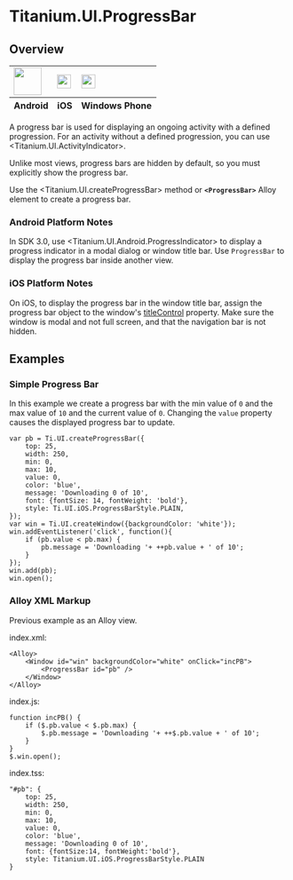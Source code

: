 # Titanium.UI.ProgressBar

<TypeHeader/>

## Overview

<table id="platformComparison">
  <tbody>
    <tr>
      <td><img src="images/progressbar/progressbar_android.png" height="50" /></td>
      <td><img src="images/progressbar/progressbar_ios.png" height="25" /></td>
      <td><img src="images/progressbar/progressbar_wp.png" height="25" /></td>
    </tr>
  </tbody>
  <tfoot>
    <tr>
      <th>Android</th>
      <th>iOS</th>
      <th>Windows Phone</th>
    </tr>
  </tfoot>
</table>

A progress bar is used for displaying an ongoing activity with a defined progression.
For an activity without a defined progression, you can use <Titanium.UI.ActivityIndicator>.

Unlike most views, progress bars are hidden by default, so you must explicitly
show the progress bar.

Use the <Titanium.UI.createProgressBar> method or **`<ProgressBar>`** Alloy element to create a progress bar.

### Android Platform Notes

In SDK 3.0, use <Titanium.UI.Android.ProgressIndicator> to display a progress indicator
in a modal dialog or window title bar. Use `ProgressBar` to display the progress bar inside
another view.

### iOS Platform Notes

On iOS, to display the progress bar in the window title bar, assign the progress bar object
to the window's [titleControl](Titanium.UI.Window.titleControl) property.
Make sure the window is modal and not full screen, and that the navigation bar is not hidden.

## Examples

### Simple Progress Bar

In this example we create a progress bar with the min value of `0` and the max value
of `10` and the current value of `0`. Changing the `value` property causes the
displayed progress bar to update.

    var pb = Ti.UI.createProgressBar({
        top: 25,
        width: 250,
        min: 0,
        max: 10,
        value: 0,
        color: 'blue',
        message: 'Downloading 0 of 10',
        font: {fontSize: 14, fontWeight: 'bold'},
        style: Ti.UI.iOS.ProgressBarStyle.PLAIN,
    });
    var win = Ti.UI.createWindow({backgroundColor: 'white'});
    win.addEventListener('click', function(){
        if (pb.value < pb.max) {
            pb.message = 'Downloading '+ ++pb.value + ' of 10';
        }
    });
    win.add(pb);
    win.open();

### Alloy XML Markup

Previous example as an Alloy view.

index.xml:

    <Alloy>
        <Window id="win" backgroundColor="white" onClick="incPB">
            <ProgressBar id="pb" />
        </Window>
    </Alloy>

index.js:

    function incPB() {
        if ($.pb.value < $.pb.max) {
            $.pb.message = 'Downloading '+ ++$.pb.value + ' of 10';
        }
    }
    $.win.open();

index.tss:

    "#pb": {
        top: 25,
        width: 250,
        min: 0,
        max: 10,
        value: 0,
        color: 'blue',
        message: 'Downloading 0 of 10',
        font: {fontSize:14, fontWeight:'bold'},
        style: Titanium.UI.iOS.ProgressBarStyle.PLAIN
    }

<ApiDocs/>
